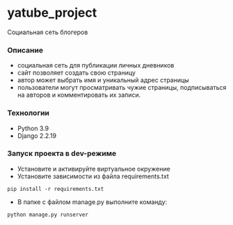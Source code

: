 # yatube_project
Социальная сеть блогеров

### Описание
- социальная сеть для публикации личных дневников
- сайт позволяет создать свою страницу
- автор может выбрать имя и уникальный адрес страницы
- пользователи могут просматривать чужие страницы,
  подписываться на авторов и комментировать их записи.  

### Технологии
- Python 3.9
- Django 2.2.19
### Запуск проекта в dev-режиме
- Установите и активируйте виртуальное окружение
- Установите зависимости из файла requirements.txt
```
pip install -r requirements.txt
``` 
- В папке с файлом manage.py выполните команду:
```
python manage.py runserver
```
